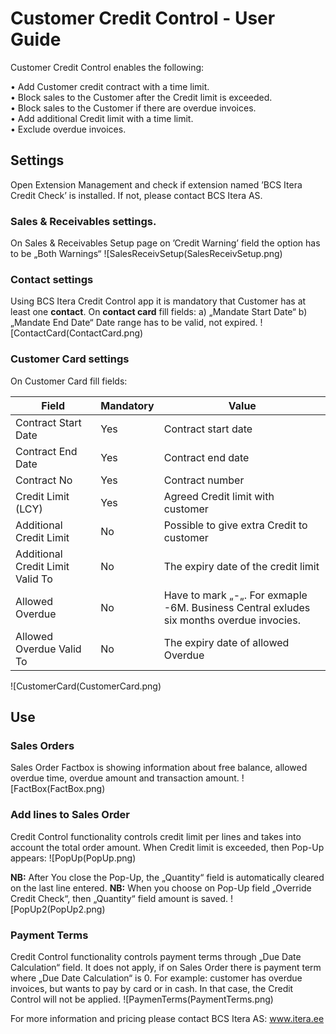 # Customer Credit Control  - User Guide

Customer Credit Control enables the following:

•	Add Customer credit contract with a time limit.  
•	Block sales to the Customer after the Credit limit is exceeded.  
•	Block sales to the Customer if there are overdue invoices.    
•	Add additional Credit limit with a time limit.  
•	Exclude overdue invoices.  

## Settings
Open Extension Management and check if extension named ’BCS Itera Credit Check’ is installed. If not, please contact BCS Itera AS.  

### Sales & Receivables settings.
On Sales & Receivables Setup page on ’Credit Warning’ field the option has to be „Both Warnings“
![SalesReceivSetup(SalesReceivSetup.png)
  
### Contact settings  
Using BCS Itera Credit Control app it is mandatory that Customer has at least one **contact**. 
On **contact card** fill fields:
a)	„Mandate Start Date“
b)	„Mandate End Date“
Date range has to be valid, not expired.
![ContactCard(ContactCard.png)
 
### Customer Card settings
On Customer Card fill fields:

|**Field**|**Mandatory**|**Value**|
|-|-|-|
|Contract Start Date|Yes|Contract start date|
|Contract End Date|Yes|Contract end date|
|Contract No|Yes|Contract number|
|Credit Limit (LCY)|Yes|	Agreed Credit limit with customer|
|Additional Credit Limit|No|Possible to give extra Credit to customer|
|Additional Credit Limit Valid To|No|	The expiry date of the credit limit|
|Allowed Overdue|No|Have to mark „-„. For exmaple -6M. Business Central exludes six months overdue invocies.| 
|Allowed Overdue Valid To|No|The expiry date of allowed Overdue|  
![CustomerCard(CustomerCard.png)
 
## Use  
### Sales Orders
Sales Order Factbox is showing information about free balance, allowed overdue time, overdue amount and transaction amount. 
![FactBox(FactBox.png)
 
### Add lines to Sales Order
Credit Control functionality controls credit limit per lines and takes into account the total order amount. 
When Credit limit is exceeded, then Pop-Up appears:
![PopUp(PopUp.png)
 
**NB:** After You close the Pop-Up, the „Quantity“ field is automatically cleared on the last line entered.
**NB:** When you choose on Pop-Up field „Override Credit Check“, then „Quantity“ field amount is saved. 
![PopUp2(PopUp2.png)
 
### Payment Terms
Credit Control functionality controls payment terms through „Due Date Calculation“ field. It does not apply, if on Sales Order there is payment term where „Due Date Calculation“ is 0. 
For example: customer has overdue invoices, but wants to pay by card or in cash. In that case, the Credit Control will not be applied. 
![PaymenTerms(PaymentTerms.png)
 
For more information and pricing please contact BCS Itera AS:
www.itera.ee

